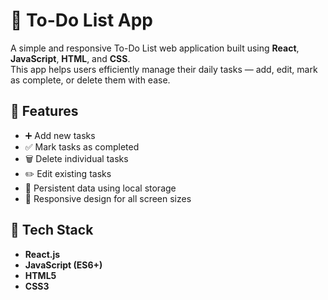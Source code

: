 # 📝 To-Do List App

A simple and responsive To-Do List web application built using **React**, **JavaScript**, **HTML**, and **CSS**.  
This app helps users efficiently manage their daily tasks — add, edit, mark as complete, or delete them with ease.

## 🚀 Features
- ➕ Add new tasks
- ✅ Mark tasks as completed
- 🗑️ Delete individual tasks
- ✏️ Edit existing tasks
- 💾 Persistent data using local storage
- 📱 Responsive design for all screen sizes

## 🧠 Tech Stack
- **React.js**
- **JavaScript (ES6+)**
- **HTML5**
- **CSS3**

